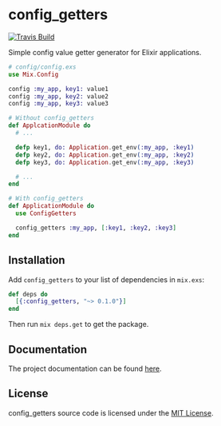 # config_getters 

[![Travis Build](https://api.travis-ci.org/jbernardo95/config_getters.svg?branch=master)](https://travis-ci.org/jbernardo95/config_getters/)

Simple config value getter generator for Elixir applications.

```elixir
# config/config.exs
use Mix.Config

config :my_app, key1: value1
config :my_app, key2: value2
config :my_app, key3: value3

# Without config_getters
def ApplcationModule do
  # ...

  defp key1, do: Application.get_env(:my_app, :key1)
  defp key2, do: Application.get_env(:my_app, :key2)
  defp key3, do: Application.get_env(:my_app, :key3)

  # ...
end

# With config_getters
def ApplicationModule do
  use ConfigGetters

  config_getters :my_app, [:key1, :key2, :key3]
end
```

## Installation

Add `config_getters` to your list of dependencies in `mix.exs`:

```elixir
def deps do
  [{:config_getters, "~> 0.1.0"}]
end
```

Then run `mix deps.get` to get the package.

## Documentation

The project documentation can be found [here](https://hexdocs.pm/config_getters/).

## License

config_getters source code is licensed under the [MIT License](LICENSE).
